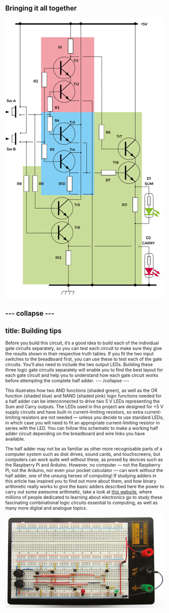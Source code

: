 ## Bringing it all together

![Final Circuit](images/fig7.png)

--- collapse ---
---
title: Building tips
---
Before you build this circuit, it’s a good idea to build each of the individual gate circuits separately, so you can test each circuit to make sure they give the results shown in their respective truth tables. If you fit the two input switches to the breadboard first, you can use these to test each of the gate circuits. You’ll also need to include the two output LEDs. Building these three logic gate circuits separately will enable you to find the best layout for each gate circuit and help you to understand how each gate circuit works before attempting the complete half adder. 
--- /collapse ---

This illustrates how two AND functions (shaded green), as well as the OR function (shaded blue) and NAND (shaded pink) logic functions needed for a half adder can be interconnected to drive two 5 V LEDs representing the Sum and Carry outputs. The LEDs used in this project are designed for +5 V supply circuits and have built-in current-limiting resistors, so extra current-limiting resistors are not needed — unless you decide to use standard LEDs, in which case you will need to fit an appropriate current-limiting resistor in series with the LED. You can follow this schematic to make a working half adder circuit depending on the breadboard and wire links you have available.

The half adder may not be as familiar as other more recognisable parts of a computer system such as disk drives, sound cards, and touchscreens, but computers can work quite well without these, as proved by devices such as the Raspberry Pi and Arduino. However, no computer — not the Raspberry Pi, not the Arduino, nor even your pocket calculator — can work without the half adder, one of the unsung heroes of computing! If studying adders in this article has inspired you to find out more about them, and how binary arithmetic really works to give the basic adders described here the power to carry out some awesome arithmetic, take a look at [this website](https://hsmag.cc/qnFyCp), where millions of people dedicated to learning about electronics go to study these fascinating combinational logic circuits essential to computing, as well as many more digital and analogue topics. 

![Finished](images/main.png)
